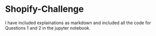 # Shopify-Challenge

I have included explainations as markdown and included all the code for Questions 1 and 2 in the jupyter notebook.
